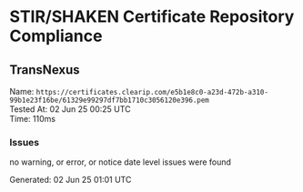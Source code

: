 # STIR/SHAKEN Certificate Repository Compliance

## TransNexus

Name: `https://certificates.clearip.com/e5b1e8c0-a23d-472b-a310-99b1e23f16be/61329e99297df7bb1710c3056120e396.pem`\
Tested At: 02 Jun 25 00:25 UTC\
Time: 110ms

### Issues

no warning, or error, or notice date level issues were found

Generated: 02 Jun 25 01:01 UTC